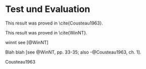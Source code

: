 # Test und Evaluation

This result was proved in \cite{Cousteau1963}.

This result was proved in \cite{WinNT}.

winnt see [@WinNT]

Blah blah [see @WinNT, pp. 33-35; also -@Cousteau1963, ch. 1].


 Cousteau1963

